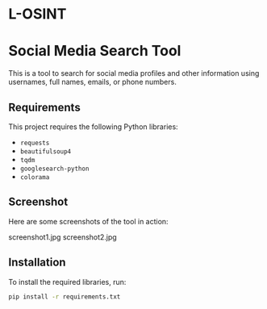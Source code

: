 # L-OSINT
# Social Media Search Tool

This is a tool to search for social media profiles and other information using usernames, full names, emails, or phone numbers.

## Requirements

This project requires the following Python libraries:

- `requests`
- `beautifulsoup4`
- `tqdm`
- `googlesearch-python`
- `colorama`
## Screenshot

Here are some screenshots of the tool in action:

screenshot1.jpg
screenshot2.jpg

## Installation

To install the required libraries, run:

```bash
pip install -r requirements.txt


